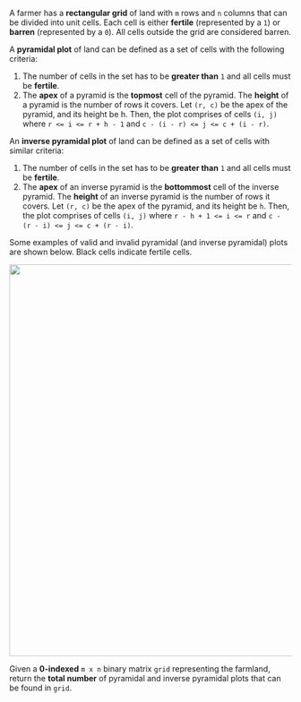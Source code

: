 A farmer has a **rectangular grid** of land with `m` rows and `n` columns that can be divided into unit cells. Each cell is either **fertile** (represented by a `1`) or **barren** (represented by a `0`). All cells outside the grid are considered barren.

A **pyramidal plot** of land can be defined as a set of cells with the following criteria:

1. The number of cells in the set has to be **greater than** `1` and all cells must be **fertile**.
2. The **apex** of a pyramid is the **topmost** cell of the pyramid. The **height** of a pyramid is the number of rows it covers. Let `(r, c)` be the apex of the pyramid, and its height be h. Then, the plot comprises of cells `(i, j)` where `r <= i <= r + h - 1` and `c - (i - r) <= j <= c + (i - r)`.

An **inverse pyramidal plot** of land can be defined as a set of cells with similar criteria:

1. The number of cells in the set has to be **greater than** `1` and all cells must be **fertile**.
2. The **apex** of an inverse pyramid is the **bottommost** cell of the inverse pyramid. The **height** of an inverse pyramid is the number of rows it covers. Let `(r, c)` be the apex of the pyramid, and its height be `h`. Then, the plot comprises of cells `(i, j)` where `r - h + 1 <= i <= r` and `c - (r - i) <= j <= c + (r - i)`.

Some examples of valid and invalid pyramidal (and inverse pyramidal) plots are shown below. Black cells indicate fertile cells.

<p align='center'>
  <img width='700px' src={require('@site/static/img/lc/2088-f1.png').default} />
</p>

Given a **0-indexed** `m x n` binary matrix `grid` representing the farmland, return the **total number** of pyramidal and inverse pyramidal plots that can be found in `grid`.